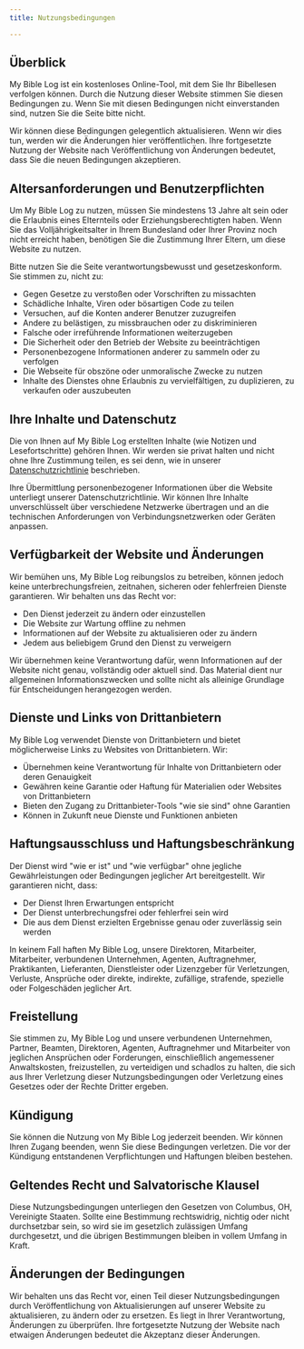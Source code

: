 ```yaml
---
title: Nutzungsbedingungen

---
```


## Überblick

My Bible Log ist ein kostenloses Online-Tool, mit dem Sie Ihr Bibellesen verfolgen können. Durch die Nutzung dieser Website stimmen Sie diesen Bedingungen zu. Wenn Sie mit diesen Bedingungen nicht einverstanden sind, nutzen Sie die Seite bitte nicht.

Wir können diese Bedingungen gelegentlich aktualisieren. Wenn wir dies tun, werden wir die Änderungen hier veröffentlichen. Ihre fortgesetzte Nutzung der Website nach Veröffentlichung von Änderungen bedeutet, dass Sie die neuen Bedingungen akzeptieren.

## Altersanforderungen und Benutzerpflichten

Um My Bible Log zu nutzen, müssen Sie mindestens 13 Jahre alt sein oder die Erlaubnis eines Elternteils oder Erziehungsberechtigten haben. Wenn Sie das Volljährigkeitsalter in Ihrem Bundesland oder Ihrer Provinz noch nicht erreicht haben, benötigen Sie die Zustimmung Ihrer Eltern, um diese Website zu nutzen.

Bitte nutzen Sie die Seite verantwortungsbewusst und gesetzeskonform. Sie stimmen zu, nicht zu:

- Gegen Gesetze zu verstoßen oder Vorschriften zu missachten
- Schädliche Inhalte, Viren oder bösartigen Code zu teilen
- Versuchen, auf die Konten anderer Benutzer zuzugreifen
- Andere zu belästigen, zu missbrauchen oder zu diskriminieren
- Falsche oder irreführende Informationen weiterzugeben
- Die Sicherheit oder den Betrieb der Website zu beeinträchtigen
- Personenbezogene Informationen anderer zu sammeln oder zu verfolgen
- Die Webseite für obszöne oder unmoralische Zwecke zu nutzen
- Inhalte des Dienstes ohne Erlaubnis zu vervielfältigen, zu duplizieren, zu verkaufen oder auszubeuten

## Ihre Inhalte und Datenschutz

Die von Ihnen auf My Bible Log erstellten Inhalte (wie Notizen und Lesefortschritte) gehören Ihnen. Wir werden sie privat halten und nicht ohne Ihre Zustimmung teilen, es sei denn, wie in unserer [Datenschutzrichtlinie](/policy/privacy) beschrieben.

Ihre Übermittlung personenbezogener Informationen über die Website unterliegt unserer Datenschutzrichtlinie. Wir können Ihre Inhalte unverschlüsselt über verschiedene Netzwerke übertragen und an die technischen Anforderungen von Verbindungsnetzwerken oder Geräten anpassen.

## Verfügbarkeit der Website und Änderungen

Wir bemühen uns, My Bible Log reibungslos zu betreiben, können jedoch keine unterbrechungsfreien, zeitnahen, sicheren oder fehlerfreien Dienste garantieren. Wir behalten uns das Recht vor:

- Den Dienst jederzeit zu ändern oder einzustellen
- Die Website zur Wartung offline zu nehmen
- Informationen auf der Website zu aktualisieren oder zu ändern
- Jedem aus beliebigem Grund den Dienst zu verweigern

Wir übernehmen keine Verantwortung dafür, wenn Informationen auf der Website nicht genau, vollständig oder aktuell sind. Das Material dient nur allgemeinen Informationszwecken und sollte nicht als alleinige Grundlage für Entscheidungen herangezogen werden.

## Dienste und Links von Drittanbietern

My Bible Log verwendet Dienste von Drittanbietern und bietet möglicherweise Links zu Websites von Drittanbietern. Wir:

- Übernehmen keine Verantwortung für Inhalte von Drittanbietern oder deren Genauigkeit
- Gewähren keine Garantie oder Haftung für Materialien oder Websites von Drittanbietern
- Bieten den Zugang zu Drittanbieter-Tools "wie sie sind" ohne Garantien
- Können in Zukunft neue Dienste und Funktionen anbieten

## Haftungsausschluss und Haftungsbeschränkung

Der Dienst wird "wie er ist" und "wie verfügbar" ohne jegliche Gewährleistungen oder Bedingungen jeglicher Art bereitgestellt. Wir garantieren nicht, dass:

- Der Dienst Ihren Erwartungen entspricht
- Der Dienst unterbrechungsfrei oder fehlerfrei sein wird
- Die aus dem Dienst erzielten Ergebnisse genau oder zuverlässig sein werden

In keinem Fall haften My Bible Log, unsere Direktoren, Mitarbeiter, Mitarbeiter, verbundenen Unternehmen, Agenten, Auftragnehmer, Praktikanten, Lieferanten, Dienstleister oder Lizenzgeber für Verletzungen, Verluste, Ansprüche oder direkte, indirekte, zufällige, strafende, spezielle oder Folgeschäden jeglicher Art.

## Freistellung

Sie stimmen zu, My Bible Log und unsere verbundenen Unternehmen, Partner, Beamten, Direktoren, Agenten, Auftragnehmer und Mitarbeiter von jeglichen Ansprüchen oder Forderungen, einschließlich angemessener Anwaltskosten, freizustellen, zu verteidigen und schadlos zu halten, die sich aus Ihrer Verletzung dieser Nutzungsbedingungen oder Verletzung eines Gesetzes oder der Rechte Dritter ergeben.

## Kündigung

Sie können die Nutzung von My Bible Log jederzeit beenden. Wir können Ihren Zugang beenden, wenn Sie diese Bedingungen verletzen. Die vor der Kündigung entstandenen Verpflichtungen und Haftungen bleiben bestehen.

## Geltendes Recht und Salvatorische Klausel

Diese Nutzungsbedingungen unterliegen den Gesetzen von Columbus, OH, Vereinigte Staaten. Sollte eine Bestimmung rechtswidrig, nichtig oder nicht durchsetzbar sein, so wird sie im gesetzlich zulässigen Umfang durchgesetzt, und die übrigen Bestimmungen bleiben in vollem Umfang in Kraft.

## Änderungen der Bedingungen

Wir behalten uns das Recht vor, einen Teil dieser Nutzungsbedingungen durch Veröffentlichung von Aktualisierungen auf unserer Website zu aktualisieren, zu ändern oder zu ersetzen. Es liegt in Ihrer Verantwortung, Änderungen zu überprüfen. Ihre fortgesetzte Nutzung der Website nach etwaigen Änderungen bedeutet die Akzeptanz dieser Änderungen.